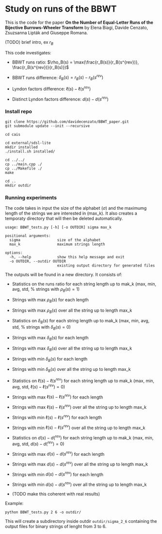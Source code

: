 # Study on runs of the BBWT

This is the code for the paper **On the Number of Equal-Letter Runs of the Bijective Burrows-Wheeler
Transform** by Elena Biagi, Davide Cenzato, Zsuzsanna Lipták and Giuseppe Romana.

(TODO) brief intro, ex $r_B$

This code investigates:
- BBWT runs ratio: $\rho_B(s) = \max(\frac{r_B(s)}{r_B(s^{rev})}, \frac{r_B(s^{rev})}{r_B(s)})$
* BBWT runs difference: $\delta_B(s) = r_B(s) - r_B(s^{rev})$
+ Lyndon factors difference: $\ell(s)-\ell(s^{rev})$
- Distinct Lyndon factors difference: $d(s)-d(s^{rev})$

### Install repo

```console
git clone https://github.com/davidecenzato/BBWT_paper.git
git submodule update --init --recursive

cd cais

cd external/sdsl-lite
mkdir installed
./install.sh installed/

cd ../../
cp ../main.cpp ./
cp ../Makefile ./
make 

cd ..
mkdir outdir
```

### Running experiments
The code takes in input the size of the alphabet ($\sigma$) and the maximumg length of the strings we are interested in (max_k).
It also creates a temporaty directory that will then be deleted automatically.
```
usage: BBWT_tests.py [-h] [-o OUTDIR] sigma max_k

positional arguments:
  sigma                 size of the alphabet
  max_k                 maximum strings length

options:
  -h, --help            show this help message and exit
  -o OUTDIR, --outdir OUTDIR
                        existing output directory for generated files
```

The outputs will be found in a new directory. It consists of:
- Statistics on the runs ratio for each string length up to mak_k (max, min, avg, std, % strings with $\rho_B(s)=1$)
* Strings with max $\rho_B(s)$ for each length
+ Strings with max $\rho_B(s)$ over all the string up to length max_k
- Statistics on $\delta_B(s)$ for each string length up to mak_k (max, min, avg, std, % strings with $\delta_B(s)=0$)
* Strings with max $\delta_B(s)$ for each length
+ Strings with max $\delta_B(s)$ over all the string up to length max_k
- Strings with min $\delta_B(s)$ for each length
* Strings with min $\delta_B(s)$ over all the string up to length max_k

- Statistics on $\ell(s)-\ell(s^{rev})$ for each string length up to mak_k (max, min, avg, std, $\ell(s)-\ell(s^{rev})=0$)
* Strings with max $\ell(s)-\ell(s^{rev})$ for each length
+ Strings with max $\ell(s)-\ell(s^{rev})$ over all the string up to length max_k
- Strings with min $\ell(s)-\ell(s^{rev})$ for each length
* Strings with min $\ell(s)-\ell(s^{rev})$ over all the string up to length max_k

- Statistics on $d(s)-d(^{rev})$ for each string length up to mak_k (max, min, avg, std, $d(s)-d(^{rev})=0$)
* Strings with max $d(s)-d(s^{rev})$ for each length
+ Strings with max $d(s)-d(s^{rev})$ over all the string up to length max_k
- Strings with min $d(s)-d(s^{rev})$ for each length
* Strings with min $d(s)-d(s^{rev})$ over all the string up to length max_k

+ (TODO make this coherent with real results)

Example:
``` console
python BBWT_tests.py 2 6 -o outdir/
```
This will create a subdirectory inside outdir ``` outdir/sigma_2_6 ``` containing the output files for binary strings of lenght from 3 to 6. 